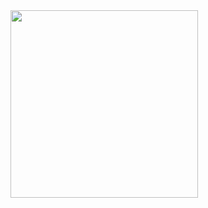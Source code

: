 
<img src="![Screenshot (1)](https://github.com/user-attachments/assets/9d246069-c5b4-499c-a2a5-795606c0a78a) " width="300" />
